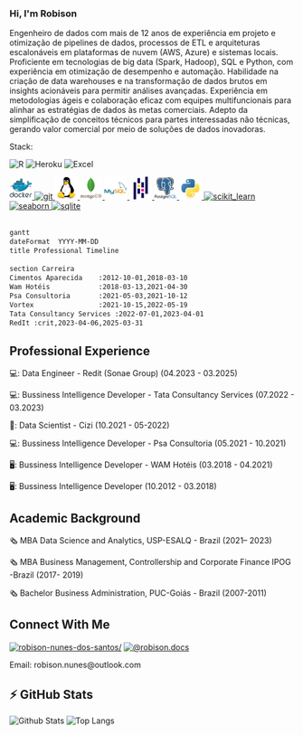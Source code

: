 ### Hi, I'm Robison

Engenheiro de dados com mais de 12 anos de experiência em projeto e otimização de pipelines de dados, processos de ETL e arquiteturas escalonáveis em plataformas de nuvem (AWS, Azure) e sistemas locais. Proficiente em tecnologias de big data (Spark, Hadoop), SQL e Python, com experiência em otimização de desempenho e automação. Habilidade na criação de data warehouses e na transformação de dados brutos em insights acionáveis para permitir análises avançadas. Experiência em metodologias ágeis e colaboração eficaz com equipes multifuncionais para alinhar as estratégias de dados às metas comerciais. Adepto da simplificação de conceitos técnicos para partes interessadas não técnicas, gerando valor comercial por meio de soluções de dados inovadoras.

Stack:

![R](https://img.shields.io/badge/-R-black?style=flat-square&logo=R)
![Heroku](https://img.shields.io/badge/-Heroku-430098?style=flat-square&logo=heroku)
![Excel](https://img.shields.io/badge/-Excel-black?style=flat-square&logo=Excel)
<p align="left"> <a href="https://www.docker.com/" target="_blank" rel="noreferrer"> <img src="https://raw.githubusercontent.com/devicons/devicon/master/icons/docker/docker-original-wordmark.svg" alt="docker" width="40" height="40"/> </a> <a href="https://git-scm.com/" target="_blank" rel="noreferrer"> <img src="https://www.vectorlogo.zone/logos/git-scm/git-scm-icon.svg" alt="git" width="40" height="40"/> </a> <a href="https://www.linux.org/" target="_blank" rel="noreferrer"> <img src="https://raw.githubusercontent.com/devicons/devicon/master/icons/linux/linux-original.svg" alt="linux" width="40" height="40"/> </a> <a href="https://www.mongodb.com/" target="_blank" rel="noreferrer"> <img src="https://raw.githubusercontent.com/devicons/devicon/master/icons/mongodb/mongodb-original-wordmark.svg" alt="mongodb" width="40" height="40"/> </a> <a href="https://www.mysql.com/" target="_blank" rel="noreferrer"> <img src="https://raw.githubusercontent.com/devicons/devicon/master/icons/mysql/mysql-original-wordmark.svg" alt="mysql" width="40" height="40"/> </a> <a href="https://pandas.pydata.org/" target="_blank" rel="noreferrer"> <img src="https://raw.githubusercontent.com/devicons/devicon/2ae2a900d2f041da66e950e4d48052658d850630/icons/pandas/pandas-original.svg" alt="pandas" width="40" height="40"/> </a> <a href="https://www.postgresql.org" target="_blank" rel="noreferrer"> <img src="https://raw.githubusercontent.com/devicons/devicon/master/icons/postgresql/postgresql-original-wordmark.svg" alt="postgresql" width="40" height="40"/> </a> <a href="https://www.python.org" target="_blank" rel="noreferrer"> <img src="https://raw.githubusercontent.com/devicons/devicon/master/icons/python/python-original.svg" alt="python" width="40" height="40"/> </a> <a href="https://scikit-learn.org/" target="_blank" rel="noreferrer"> <img src="https://upload.wikimedia.org/wikipedia/commons/0/05/Scikit_learn_logo_small.svg" alt="scikit_learn" width="40" height="40"/> </a> <a href="https://seaborn.pydata.org/" target="_blank" rel="noreferrer"> <img src="https://seaborn.pydata.org/_images/logo-mark-lightbg.svg" alt="seaborn" width="40" height="40"/> </a> <a href="https://www.sqlite.org/" target="_blank" rel="noreferrer"> <img src="https://www.vectorlogo.zone/logos/sqlite/sqlite-icon.svg" alt="sqlite" width="40" height="40"/> </a>


```mermaid

gantt
dateFormat  YYYY-MM-DD
title Professional Timeline

section Carreira
Cimentos Aparecida    :2012-10-01,2018-03-10
Wam Hotéis            :2018-03-13,2021-04-30
Psa Consultoria       :2021-05-03,2021-10-12
Vortex                :2021-10-15,2022-05-19
Tata Consultancy Services :2022-07-01,2023-04-01
RedIt :crit,2023-04-06,2025-03-31
```

## Professional Experience

💻:	Data Engineer - Redit (Sonae Group) (04.2023 - 03.2025)  

💻:	Bussiness Intelligence Developer - Tata Consultancy Services (07.2022 - 03.2023)  

🏦: Data Scientist - Cizi (10.2021 - 05-2022)

💻:	Bussiness Intelligence Developer - Psa Consultoria (05.2021 - 10.2021)

🖥️:	Bussiness Intelligence Developer - WAM Hotéis (03.2018 - 04.2021)

🖥️: Bussiness Intelligence Developer	 (10.2012 - 03.2018)

## Academic Background 

:newspaper_roll: MBA Data Science and Analytics, USP-ESALQ - Brazil (2021– 2023) 

:newspaper_roll: MBA Business Management, Controllership and Corporate Finance IPOG -Brazil (2017- 2019) 

:newspaper_roll: Bachelor Business Administration, PUC-Goiás - Brazil (2007-2011) 

## Connect With Me
  
<a href="https://linkedin.com/in/robison-nunes-dos-santos/" target="blank"><img align="center" src="https://raw.githubusercontent.com/rahuldkjain/github-profile-readme-generator/master/src/images/icons/Social/linked-in-alt.svg" alt="robison-nunes-dos-santos/" height="30" width="40" /></a>
<a href="https://medium.com/@robison.docs" target="blank"><img align="center" src="https://raw.githubusercontent.com/rahuldkjain/github-profile-readme-generator/master/src/images/icons/Social/medium.svg" alt="@robison.docs" height="30" width="40" /></a>
</p>
Email:
robison.nunes@outlook.com  


## ⚡ GitHub Stats

![Github Stats](https://github-readme-stats.vercel.app/api?username=Robisonnunes&show_icons=true&count_private=true&show_icons=true&include_all_commits=true)
![Top Langs](https://github-readme-stats.vercel.app/api/top-langs/?username=Robisonnunes&hide=TeX&layout=compact)

